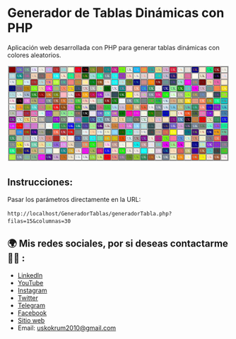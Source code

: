 # Generador de Tablas Dinámicas con PHP

Aplicación web desarrollada con PHP para generar tablas dinámicas con colores aleatorios.

![](./preview.JPG)

## Instrucciones:

Pasar los parámetros directamente en la URL:

`http://localhost/GeneradorTablas/generadorTabla.php?filas=15&columnas=30`

## 🌍 Mis redes sociales, por si deseas contactarme 👨‍💻 :

- [LinkedIn](https://pe.linkedin.com/in/uskokrum2010)
- [YouTube](https://youtube.com/uskokrum2010)
- [Instagram](https://instagram.com/uskokrum2010)
- [Twitter](https://twitter.com/uskokrum2010)
- [Telegram](https://t.me/uskokrum2010_yt)
- [Facebook](https://facebook.com/UskoKruM2010)
- [Sitio web](https://uskokrum2010.com)
- Email: uskokrum2010@gmail.com
